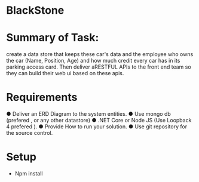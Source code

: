 # BlackStone

######
# Summary of Task:
create a data store that keeps these car's data and the employee who
owns the car (Name, Position, Age) and how much credit every car has in its parking access
card. Then deliver aRESTFUL APIs to the front end team so they can build their web ui
based on these apis.

# Requirements
● Deliver an ERD Diagram to the system entities.
● Use mongo db (prefered , or any other datastore)
● .NET Core or Node JS (Use Loopback 4 prefered ).
● Provide How to run your solution.
● Use git repository for the source control.

# Setup
- Npm install